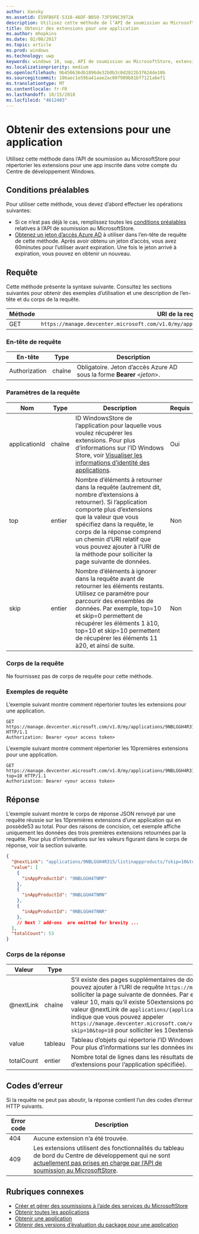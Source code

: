 ```yaml
---
author: Xansky
ms.assetid: E59FB6FE-5318-46DF-B050-73F599C3972A
description: Utilisez cette méthode de l’API de soumission au MicrosoftStore pour récupérer des informations sur les achats in-app d’une app inscrite dans votre compte du Centre de développement Windows.
title: Obtenir des extensions pour une application
ms.author: mhopkins
ms.date: 02/08/2017
ms.topic: article
ms.prod: windows
ms.technology: uwp
keywords: windows 10, uwp, API de soumission au MicrosoftStore, extensions, produit in-app, PIA
ms.localizationpriority: medium
ms.openlocfilehash: 9b450636db1896de32b0b3c0d2822b37624de10b
ms.sourcegitcommit: 106aec1e59ba41aae2ac00f909b81bf7121a6ef1
ms.translationtype: MT
ms.contentlocale: fr-FR
ms.lasthandoff: 10/15/2018
ms.locfileid: "4612483"
---
```

# <a name="get-add-ons-for-an-app"></a>Obtenir des extensions pour une application

Utilisez cette méthode dans l’API de soumission au MicrosoftStore pour répertorier les extensions pour une app inscrite dans votre compte du Centre de développement Windows.

## <a name="prerequisites"></a>Conditions préalables

Pour utiliser cette méthode, vous devez d’abord effectuer les opérations suivantes:

* Si ce n’est pas déjà le cas, remplissez toutes les [conditions préalables](create-and-manage-submissions-using-windows-store-services.md#prerequisites) relatives à l’API de soumission au MicrosoftStore.
* [Obtenez un jeton d’accès Azure AD](create-and-manage-submissions-using-windows-store-services.md#obtain-an-azure-ad-access-token) à utiliser dans l’en-tête de requête de cette méthode. Après avoir obtenu un jeton d’accès, vous avez 60minutes pour l’utiliser avant expiration. Une fois le jeton arrivé à expiration, vous pouvez en obtenir un nouveau.

## <a name="request"></a>Requête

Cette méthode présente la syntaxe suivante. Consultez les sections suivantes pour obtenir des exemples d’utilisation et une description de l’en-tête et du corps de la requête.

| Méthode | URI de la requête                                                      |
|--------|------------------------------------------------------------------|
| GET    | ```https://manage.devcenter.microsoft.com/v1.0/my/applications/{applicationId}/listinappproducts``` |


### <a name="request-header"></a>En-tête de requête

| En-tête        | Type   | Description                                                                 |
|---------------|--------|-----------------------------------------------------------------------------|
| Authorization | chaîne | Obligatoire. Jeton d’accès Azure AD sous la forme **Bearer** &lt;*jeton*&gt;. |


### <a name="request-parameters"></a>Paramètres de la requête


|  Nom  |  Type  |  Description  |  Requis  |
|------|------|------|------|
|  applicationId  |  chaîne  |  ID WindowsStore de l’application pour laquelle vous voulez récupérer les extensions. Pour plus d’informations sur l’ID Windows Store, voir [Visualiser les informations d’identité des applications](https://msdn.microsoft.com/windows/uwp/publish/view-app-identity-details).  |  Oui  |
|  top  |  entier  |  Nombre d’éléments à retourner dans la requête (autrement dit, nombre d’extensions à retourner). Si l’application comporte plus d’extensions que la valeur que vous spécifiez dans la requête, le corps de la réponse comprend un chemin d’URI relatif que vous pouvez ajouter à l’URI de la méthode pour solliciter la page suivante de données.  |  Non  |
|  skip |  entier  | Nombre d’éléments à ignorer dans la requête avant de retourner les éléments restants. Utilisez ce paramètre pour parcourir des ensembles de données. Par exemple, top=10 et skip=0 permettent de récupérer les éléments 1 à10, top=10 et skip=10 permettent de récupérer les éléments 11 à20, et ainsi de suite.   |  Non  |


### <a name="request-body"></a>Corps de la requête

Ne fournissez pas de corps de requête pour cette méthode.

### <a name="request-examples"></a>Exemples de requête

L’exemple suivant montre comment répertorier toutes les extensions pour une application.

```
GET https://manage.devcenter.microsoft.com/v1.0/my/applications/9NBLGGH4R315/listinappproducts HTTP/1.1
Authorization: Bearer <your access token>
```

L’exemple suivant montre comment répertorier les 10premières extensions pour une application.

```
GET https://manage.devcenter.microsoft.com/v1.0/my/applications/9NBLGGH4R315/listinappproducts?top=10 HTTP/1.1
Authorization: Bearer <your access token>
```

## <a name="response"></a>Réponse

L’exemple suivant montre le corps de réponse JSON renvoyé par une requête réussie sur les 10premières extensions d’une application qui en possède53 au total. Pour des raisons de concision, cet exemple affiche uniquement les données des trois premières extensions retournées par la requête. Pour plus d’informations sur les valeurs figurant dans le corps de réponse, voir la section suivante.

```json
{
  "@nextLink": "applications/9NBLGGH4R315/listinappproducts/?skip=10&top=10",
  "value": [
    {
      "inAppProductId": "9NBLGGH4TNMP"
    },
    {
      "inAppProductId": "9NBLGGH4TNMN"
    },
    {
      "inAppProductId": "9NBLGGH4TNNR"
    },
    // Next 7 add-ons  are omitted for brevity ...
  ],
  "totalCount": 53
}
```

### <a name="response-body"></a>Corps de la réponse

| Valeur      | Type   | Description                                                                                                                                                                                                                                                                         |
|------------|--------|----------------------------------------------------------------------------------------------------------------------------------------------------------------------------------------------------------------------------------------------------------------------------------------|
| @nextLink  | chaîne | S’il existe des pages supplémentaires de données, cette chaîne contient un chemin relatif que vous pouvez ajouter à l’URI de requête ```https://manage.devcenter.microsoft.com/v1.0/my/``` de base pour solliciter la page suivante de données. Par exemple, si le paramètre *top* du corps de requête initial a la valeur 10, mais qu’il existe 50extensions pour l’application, le corps de réponse comprendra une valeur @nextLink de ```applications/{applicationid}/listinappproducts/?skip=10&top=10```, ce qui indique que vous pouvez appeler ```https://manage.devcenter.microsoft.com/v1.0/my/applications/{applicationid}/listinappproducts/?skip=10&top=10``` pour solliciter les 10extensions suivantes. |
| value      | tableau  | Tableau d’objets qui répertorie l’ID Windows Store de chaque extension pour l’application spécifiée. Pour plus d’informations sur les données incluses dans chaque objet, voir [ressource d’extension](get-app-data.md#add-on-object).                                                                                                                           |
| totalCount | entier    | Nombre total de lignes dans les résultats de données pour la requête (autrement dit, nombre total d’extensions pour l’application spécifiée).    |


## <a name="error-codes"></a>Codes d’erreur

Si la requête ne peut pas aboutir, la réponse contient l’un des codes d’erreur HTTP suivants.

| Error code |  Description   |
|--------|------------------|
| 404  | Aucune extension n’a été trouvée. |
| 409  | Les extensions utilisent des fonctionnalités du tableau de bord du Centre de développement qui ne sont [actuellement pas prises en charge par l’API de soumission au MicrosoftStore](create-and-manage-submissions-using-windows-store-services.md#not_supported).  |


## <a name="related-topics"></a>Rubriques connexes

* [Créer et gérer des soumissions à l’aide des services du MicrosoftStore](create-and-manage-submissions-using-windows-store-services.md)
* [Obtenir toutes les applications](get-all-apps.md)
* [Obtenir une application](get-an-app.md)
* [Obtenir des versions d’évaluation du package pour une application](get-flights-for-an-app.md)
